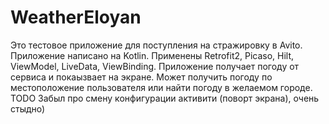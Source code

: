 # WeatherEloyan
Это тестовое приложение для поступления на стражировку в Avito.
Приложение написано на Kotlin. Применены Retrofit2, Picaso, Hilt, ViewModel, LiveData, ViewBinding. Приложение получает погоду от сервиса и покаызвает на экране. Может получить погоду по местоположение пользователя или найти погоду в желаемом городе. TODO Забыл про смену конфигурации активити (поворт экрана), очень стыдно)
